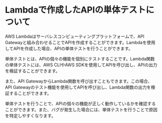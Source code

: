# Lambdaで作成したAPIの単体テストについて

AWS Lambdaはサーバレスコンピューティングプラットフォームで、API Gatewayと組み合わせることでAPIを作成することができます。Lambdaを使用してAPIを作成した場合、APIの単体テストを行うことができます。

単体テストとは、APIの個々の機能を個別にテストすることです。Lambda関数の単体テストには、AWS CLIやAWS SDKを使用してAPIを呼び出し、APIの出力を検証することができます。

また、API GatewayからLambda関数を呼び出すこともできます。この場合、API Gatewayのテスト機能を使用してAPIを呼び出し、Lambda関数の出力を検証することができます。

単体テストを行うことで、APIの個々の機能が正しく動作しているかを確認することができます。また、バグが発生した場合には、単体テストを行うことで原因を特定しやすくなります。
